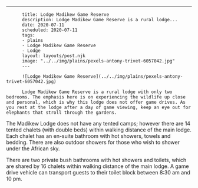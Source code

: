 ---
          title: Lodge Madikew Game Reserve
          description: Lodge Madikew Game Reserve is a rural lodge...
          date: 2020-07-11
          scheduled: 2020-07-11
          tags:
          - plains
          - Lodge Madikew Game Reserve
          - Lodge
          layout: layouts/post.njk
          image: "../../img/plains/pexels-antony-trivet-6057042.jpg"
          ---
          
          ![Lodge Madikew Game Reserve](../../img/plains/pexels-antony-trivet-6057042.jpg)
          
          Lodge Madikew Game Reserve is a rural lodge with only two bedrooms. The emphasis here is on experiencing the wildlife up close and personal, which is why this lodge does not offer game drives. As you rest at the lodge after a day of game viewing, keep an eye out for elephants that stroll through the gardens.

The Madikew Lodge does not have any tented camps; however there are 14 tented chalets (with double beds) within walking distance of the main lodge. Each chalet has an en-suite bathroom with hot showers, towels and bedding. There are also outdoor showers for those who wish to shower under the African sky.

There are two private bush bathrooms with hot showers and toilets, which are shared by 16 chalets within walking distance of the main lodge. A game drive vehicle can transport guests to their toilet block between 8:30 am and 10 pm.